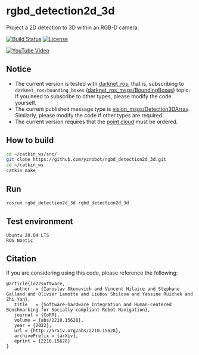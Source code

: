 # rgbd_detection2d_3d

Project a 2D detection to 3D within an RGB-D camera.

[![Build Status](https://travis-ci.org/yzrobot/rgbd_detection2d_3d.svg?branch=main)](https://travis-ci.org/yzrobot/rgbd_detection2d_3d)
[![License](https://img.shields.io/badge/License-BSD%203--Clause-green.svg)](https://opensource.org/licenses/BSD-3-Clause)

[![YouTube Video](https://img.youtube.com/vi/iXrCoJcfkfw/0.jpg)](https://www.youtube.com/watch?v=iXrCoJcfkfw)

## Notice ##

- The current version is tested with [darknet_ros](https://github.com/leggedrobotics/darknet_ros), that is, subscribing to `darknet_ros/bounding_boxes` ([darknet_ros_msgs/BoundingBoxes](https://github.com/leggedrobotics/darknet_ros/tree/master/darknet_ros_msgs)) topic. If you need to subscribe to other types, please modify the code yourself.
- The current published message type is [vision_msgs/Detection3DArray](http://docs.ros.org/en/api/vision_msgs/html/index-msg.html). Similarly, please modify the code if other types are required.
- The current version requires that the [point cloud](http://docs.ros.org/en/noetic/api/sensor_msgs/html/msg/PointCloud2.html) must be ordered.

## How to build ##
```sh
cd ~/catkin_ws/src/
git clone https://github.com/yzrobot/rgbd_detection2d_3d.git
cd ~/catkin_ws
catkin_make
```

## Run
```sh
rosrun rgbd_detection2d_3d rgbd_detection2d_3d
```

## Test environment ##
```
Ubuntu 20.04 LTS
ROS Noetic
```

## Citation ##
If you are considering using this code, please reference the following:
```
@article{io22software,
   author  = {Iaroslav Okunevich and Vincent Hilaire and Stephane Galland and Olivier Lamotte and Liubov Shilova and Yassine Ruichek and Zhi Yan},
   title   = {Software-hardware Integration and Human-centered Benchmarking for Socially-compliant Robot Navigation},
   journal = {CoRR},
   volume = {abs/2210.15628},
   year = {2022},
   url = {http://arxiv.org/abs/2210.15628},
   archivePrefix = {arXiv},
   eprint = {2210.15628}
}
```
```
